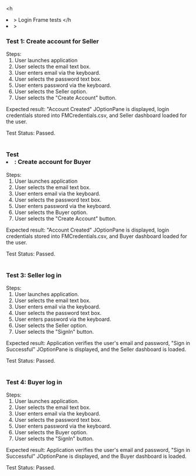 <h<li>> Login Frame tests </h<li>>

<h3>Test 1: Create account for Seller</h3>
Steps:

<ol>
<li> User launches application
<li> User selects the email text box.
<li> User enters email via the keyboard.
<li> User selects the password text box.
<li> User enters password via the keyboard.
<li> User selects the Seller option.
<li> User selects the "Create Account" button.
</ol>

Expected result: "Account Created"
JOptionPane is displayed, login credentials
stored into FMCredentials.csv, and Seller
dashboard loaded for the user.

Test Status: Passed.
<br><br>

<h3>Test <li>: Create account for Buyer</h3>
Steps:

<ol>
<li> User launches application
<li> User selects the email text box.
<li> User enters email via the keyboard.
<li> User selects the password text box.
<li> User enters password via the keyboard.
<li> User selects the Buyer option.
<li> User selects the "Create Account" button.
</ol>

Expected result: "Account Created"
JOptionPane is displayed, login credentials
stored into FMCredentials.csv, and Buyer
dashboard loaded for the user.

Test Status: Passed.
<br><br>

<h3>Test 3: Seller log in</h3>
Steps:

<ol>
<li> User launches application.
<li> User selects the email text box.
<li> User enters email via the keyboard.
<li> User selects the password text box.
<li> User enters password via the keyboard.
<li> User selects the Seller option.
<li> User selects the "SignIn" button.
</ol>

Expected result: Application verifies the
user's email and password, "Sign in
Successful" JOptionPane is displayed, and
the Seller dashboard is loaded.

Test Status: Passed.
<br><br>

<h3>Test 4: Buyer log in</h3>
Steps:

<ol>
<li> User launches application.
<li> User selects the email text box.
<li> User enters email via the keyboard.
<li> User selects the password text box.
<li> User enters password via the keyboard.
<li> User selects the Buyer option.
<li> User selects the "SignIn" button.
</ol>

Expected result: Application verifies the
user's email and password, "Sign in
Successful" JOptionPane is displayed, and
the Buyer dashboard is loaded.

Test Status: Passed.